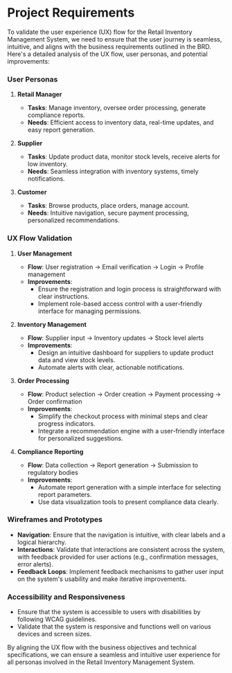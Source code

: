 # Project Requirements

To validate the user experience (UX) flow for the Retail Inventory Management System, we need to ensure that the user journey is seamless, intuitive, and aligns with the business requirements outlined in the BRD. Here's a detailed analysis of the UX flow, user personas, and potential improvements:

### User Personas

1. **Retail Manager**
   - **Tasks**: Manage inventory, oversee order processing, generate compliance reports.
   - **Needs**: Efficient access to inventory data, real-time updates, and easy report generation.

2. **Supplier**
   - **Tasks**: Update product data, monitor stock levels, receive alerts for low inventory.
   - **Needs**: Seamless integration with inventory systems, timely notifications.

3. **Customer**
   - **Tasks**: Browse products, place orders, manage account.
   - **Needs**: Intuitive navigation, secure payment processing, personalized recommendations.

### UX Flow Validation

1. **User Management**
   - **Flow**: User registration → Email verification → Login → Profile management
   - **Improvements**:
     - Ensure the registration and login process is straightforward with clear instructions.
     - Implement role-based access control with a user-friendly interface for managing permissions.

2. **Inventory Management**
   - **Flow**: Supplier input → Inventory updates → Stock level alerts
   - **Improvements**:
     - Design an intuitive dashboard for suppliers to update product data and view stock levels.
     - Automate alerts with clear, actionable notifications.

3. **Order Processing**
   - **Flow**: Product selection → Order creation → Payment processing → Order confirmation
   - **Improvements**:
     - Simplify the checkout process with minimal steps and clear progress indicators.
     - Integrate a recommendation engine with a user-friendly interface for personalized suggestions.

4. **Compliance Reporting**
   - **Flow**: Data collection → Report generation → Submission to regulatory bodies
   - **Improvements**:
     - Automate report generation with a simple interface for selecting report parameters.
     - Use data visualization tools to present compliance data clearly.

### Wireframes and Prototypes

- **Navigation**: Ensure that the navigation is intuitive, with clear labels and a logical hierarchy.
- **Interactions**: Validate that interactions are consistent across the system, with feedback provided for user actions (e.g., confirmation messages, error alerts).
- **Feedback Loops**: Implement feedback mechanisms to gather user input on the system's usability and make iterative improvements.

### Accessibility and Responsiveness

- Ensure that the system is accessible to users with disabilities by following WCAG guidelines.
- Validate that the system is responsive and functions well on various devices and screen sizes.

By aligning the UX flow with the business objectives and technical specifications, we can ensure a seamless and intuitive user experience for all personas involved in the Retail Inventory Management System.